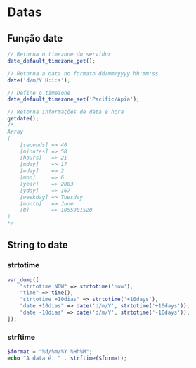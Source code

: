 # Datas
## Função date
```php
// Retorna o timezone do servidor
date_default_timezone_get();

// Retorna a data no formato dd/mm/yyyy hh:mm:ss
date('d/m/Y H:i:s');

// Define o timezone
date_default_timezone_set('Pacific/Apia');

// Retorna informações de data e hora
getdate();
/*
Array
(
    [seconds] => 40
    [minutes] => 58
    [hours]   => 21
    [mday]    => 17
    [wday]    => 2
    [mon]     => 6
    [year]    => 2003
    [yday]    => 167
    [weekday] => Tuesday
    [month]   => June
    [0]       => 1055901520
)
*/
```

## String to date
### strtotime
```php
var_dump([
	"strtotime NOW" => strtotime('now'),
	"time" => time(),
	"strtotime +10dias" => strtotime('+10days'),
	"date +10dias" => date('d/m/Y', strtotime('+10days')),
	"date -10dias" => date('d/m/Y', strtotime('-10days')),
]);
```

### strftime
```php
$format = "%d/%m/%Y %Hh%M";
echo "A data é: " . strftime($format);
```
<!--stackedit_data:
eyJoaXN0b3J5IjpbLTk0NTU1MDQ0LDE1OTA3MzQxOTRdfQ==
-->